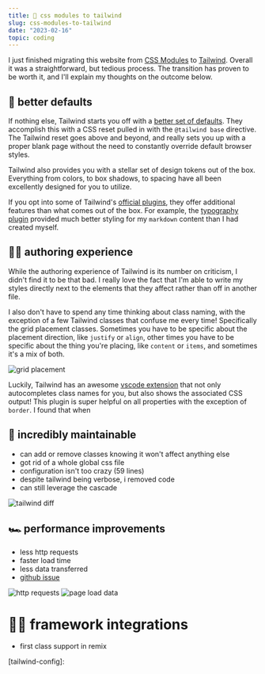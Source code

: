```yaml
---
title: 💨 css modules to tailwind
slug: css-modules-to-tailwind
date: "2023-02-16"
topic: coding
---
```


I just finished migrating this website from [CSS Modules][css-modules] to [Tailwind][tailwind]. Overall it was a straightforward, but tedious process. The transition has proven to be worth it, and I'll explain my thoughts on the outcome below.

## 🧬 better defaults

If nothing else, Tailwind starts you off with a [better set of defaults][preflight]. They accomplish this with a CSS reset pulled in with the `@tailwind base` directive. The Tailwind reset goes above and beyond, and really sets you up with a proper blank page without the need to constantly override default browser styles.

Tailwind also provides you with a stellar set of design tokens out of the box. Everything from colors, to box shadows, to spacing have all been excellently designed for you to utilize.

If you opt into some of Tailwind's [official plugins][plugins], they offer additional features than what comes out of the box. For example, the [typography plugin][typography-plugin] provided much better styling for my `markdown` content than I had created myself.

## ✍🏼 authoring experience

While the authoring experience of Tailwind is its number on criticism, I didn't find it to be that bad. I really love the fact that I'm able to write my styles directly next to the elements that they affect rather than off in another file.

I also don't have to spend any time thinking about class naming, with the exception of a few Tailwind classes that confuse me every time! Specifically the grid placement classes. Sometimes you have to be specific about the placement direction, like `justify` or `align`, other times you have to be specific about the thing you're placing, like `content` or `items`, and sometimes it's a mix of both.

![grid placement][grid-placement]

Luckily, Tailwind has an awesome [vscode extension][vscode-extension] that not only autocompletes class names for you, but also shows the associated CSS output! This plugin is super helpful on all properties with the exception of `border`. I found that when

## 💯 incredibly maintainable

-   can add or remove classes knowing it won't affect anything else
-   got rid of a whole global css file
-   configuration isn't too crazy (59 lines)
-   despite tailwind being verbose, i removed code
-   can still leverage the cascade

![tailwind diff][tailwind-diff]

## 🏎️ performance improvements

-   less http requests
-   faster load time
-   less data transferred
-   [github issue][github-issue]

![http requests][http-requests]
![page load data][page-load-data]

# 🙌🏼 framework integrations

-   first class support in remix

[http-requests]: https://res.cloudinary.com/bradgarropy/image/upload/f_auto,q_auto/bradgarropy.com/posts/http-requests.png
[page-load-data]: https://res.cloudinary.com/bradgarropy/image/upload/f_auto,q_auto/bradgarropy.com/posts/page-load-data.png
[tailwind-diff]: https://res.cloudinary.com/bradgarropy/image/upload/f_auto,q_auto/bradgarropy.com/posts/tailwind-diff.png
[grid-placement]: https://res.cloudinary.com/bradgarropy/image/upload/f_auto,q_auto/bradgarropy.com/posts/grid-placement.png
[github-issue]: https://github.com/vercel/next.js/issues/19009
[prettier-plugin]: https://github.com/tailwindlabs/prettier-plugin-tailwindcss
[vscode-extension]: https://marketplace.visualstudio.com/items?itemName=bradlc.vscode-tailwindcss
[pull-request]: https://github.com/bradgarropy/bradgarropy.com/pull/343
[css-modules]: https://nextjs.org/docs/basic-features/built-in-css-support#adding-component-level-css
[tailwind]: https://tailwindcss.com
[preflight]: https://tailwindcss.com/docs/preflight
[plugins]: https://tailwindcss.com/docs/plugins#official-plugins
[typography-plugin]: https://tailwindcss.com/docs/typography-plugin

[tailwind-config]:
